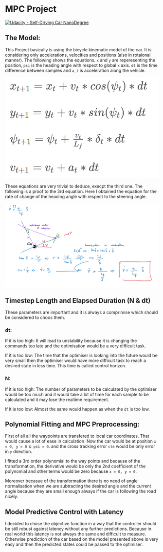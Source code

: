# MPC Project
[![Udacity - Self-Driving Car NanoDegree](https://s3.amazonaws.com/udacity-sdc/github/shield-carnd.svg)](http://www.udacity.com/drive)

[//]: # (Image References)
[image1]: ./Images/Model.png "Model"
[image2]: ./Images/proof.jpg "Proof"


## The Model:
This Project basically is using the bicycle kinematic model of the car. It is considering only accelerations, velocities and positions (also in rotaional manner). The following shows the equations. `x` and `y` are reperesenting the position, `psi` is the heading angle with respect to global `x` axis. `dt` is the time difference between samples and `a_t` is acceleration along the vehicle.

![alt text][image1]

These equations are very trivial to deduce, execpt the third one. The following is a proof to the 3rd equation. Here I obtained the equation for the rate of change of the heading angle with respect to the steering angle.

![alt text][image2]

## Timestep Length and Elapsed Duration (N & dt)
These parameters are important and it is always a comprimise which should be considered to choos them.

### dt:
If it is too high: It will lead to unstability because it is changing the commands too late and the optimisation would be a very difficult task.

If it is too low: The time that the optimiser is looking into the future would be very small then the optimiser would have more difficult task to reach a desired state in less time. This time is called control horizon.

### N:
If it is too high: The number of parameters to be calculated by the optimiser would be too much and it would take a lot of time for each sample to be calculated and it may lose the realtime requirement.

If it is too low: Almost the same would happen as when the `dt` is too low.

## Polynomial Fitting and MPC Preprocessing:

First of all all the waypoints are transfered to local car coordinates. That would cause a lot of ease in calculation. Now the car would be at position `x = 0, y = 0 & psi = 0`. and the cross tracking error `cte` would be only error in `y` direction.

I fitted a 3rd order polynomial to the way points and because of the transformation, the derivative would be only the 2nd coefficient of the polynomial and other terms would be zero because `x = 0, y = 0`.

Moreover becasue of the transformation there is no need of angle normalisation when we are subtracting the desired angle and the current angle because they are small enough always if the car is following the road nicely.

## Model Predictive Control with Latency
I decided to chose the objective function in a way that the controller should be still robust against latency without any further predictions. Because in real world this latency is not always the same and difficult to measure. Otherwise prediction of the car based on the model presented above is very easy and then the predicted states could be passed to the optimiser.

